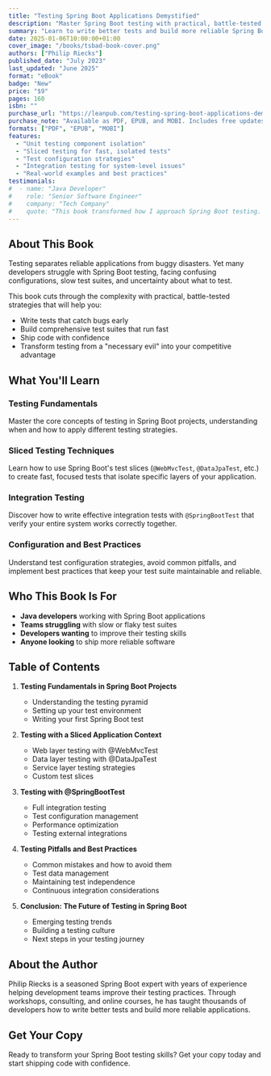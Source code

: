 ```yaml
---
title: "Testing Spring Boot Applications Demystified"
description: "Master Spring Boot testing with practical, battle-tested strategies that transform testing from a necessary evil into your competitive advantage"
summary: "Learn to write better tests and build more reliable Spring Boot applications with comprehensive testing strategies"
date: 2025-01-06T10:00:00+01:00
cover_image: "/books/tsbad-book-cover.png"
authors: ["Philip Riecks"]
published_date: "July 2023"
last_updated: "June 2025"
format: "eBook"
badge: "New"
price: "$9"
pages: 160
isbn: ""
purchase_url: "https://leanpub.com/testing-spring-boot-applications-demystified"
purchase_note: "Available as PDF, EPUB, and MOBI. Includes free updates for life."
formats: ["PDF", "EPUB", "MOBI"]
features:
  - "Unit testing component isolation"
  - "Sliced testing for fast, isolated tests"
  - "Test configuration strategies"
  - "Integration testing for system-level issues"
  - "Real-world examples and best practices"
testimonials:
#  - name: "Java Developer"
#    role: "Senior Software Engineer"
#    company: "Tech Company"
#    quote: "This book transformed how I approach Spring Boot testing. The practical examples and clear explanations made complex concepts easy to understand."
---
```


## About This Book

Testing separates reliable applications from buggy disasters. Yet many developers struggle with Spring Boot testing, facing confusing configurations, slow test suites, and uncertainty about what to test.

This book cuts through the complexity with practical, battle-tested strategies that will help you:

- Write tests that catch bugs early
- Build comprehensive test suites that run fast
- Ship code with confidence
- Transform testing from a "necessary evil" into your competitive advantage

## What You'll Learn

### Testing Fundamentals
Master the core concepts of testing in Spring Boot projects, understanding when and how to apply different testing strategies.

### Sliced Testing Techniques
Learn how to use Spring Boot's test slices (`@WebMvcTest`, `@DataJpaTest`, etc.) to create fast, focused tests that isolate specific layers of your application.

### Integration Testing
Discover how to write effective integration tests with `@SpringBootTest` that verify your entire system works correctly together.

### Configuration and Best Practices
Understand test configuration strategies, avoid common pitfalls, and implement best practices that keep your test suite maintainable and reliable.

## Who This Book Is For

- **Java developers** working with Spring Boot applications
- **Teams struggling** with slow or flaky test suites
- **Developers wanting** to improve their testing skills
- **Anyone looking** to ship more reliable software

## Table of Contents

1. **Testing Fundamentals in Spring Boot Projects**
   - Understanding the testing pyramid
   - Setting up your test environment
   - Writing your first Spring Boot test

2. **Testing with a Sliced Application Context**
   - Web layer testing with @WebMvcTest
   - Data layer testing with @DataJpaTest
   - Service layer testing strategies
   - Custom test slices

3. **Testing with @SpringBootTest**
   - Full integration testing
   - Test configuration management
   - Performance optimization
   - Testing external integrations

4. **Testing Pitfalls and Best Practices**
   - Common mistakes and how to avoid them
   - Test data management
   - Maintaining test independence
   - Continuous integration considerations

5. **Conclusion: The Future of Testing in Spring Boot**
   - Emerging testing trends
   - Building a testing culture
   - Next steps in your testing journey

## About the Author

Philip Riecks is a seasoned Spring Boot expert with years of experience helping development teams improve their testing practices. Through workshops, consulting, and online courses, he has taught thousands of developers how to write better tests and build more reliable applications.

## Get Your Copy

Ready to transform your Spring Boot testing skills? Get your copy today and start shipping code with confidence.
